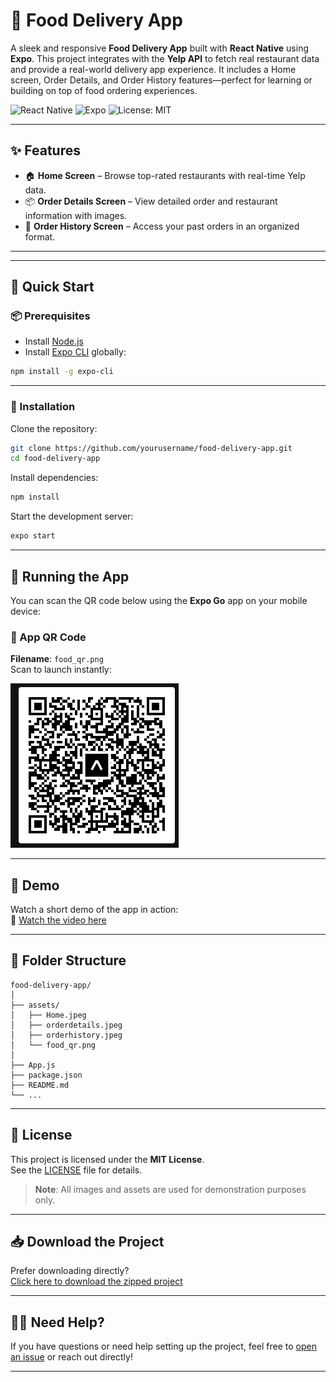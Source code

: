 # 🍔 Food Delivery App

A sleek and responsive **Food Delivery App** built with **React Native** using **Expo**. This project integrates with the **Yelp API** to fetch real restaurant data and provide a real-world delivery app experience. It includes a Home screen, Order Details, and Order History features—perfect for learning or building on top of food ordering experiences.

![React Native](https://img.shields.io/badge/React_Native-v0.73.0-blue.svg?style=flat&logo=react)
![Expo](https://img.shields.io/badge/Expo-49.0.0-black.svg?style=flat&logo=expo)
![License: MIT](https://img.shields.io/badge/License-MIT-yellow.svg)

---

## ✨ Features

- 🏠 **Home Screen** – Browse top-rated restaurants with real-time Yelp data.
- 📦 **Order Details Screen** – View detailed order and restaurant information with images.
- 📜 **Order History Screen** – Access your past orders in an organized format.

---


---

## 🚀 Quick Start

### 📦 Prerequisites

- Install [Node.js](https://nodejs.org/)
- Install [Expo CLI](https://docs.expo.dev/workflow/expo-cli/) globally:

```bash
npm install -g expo-cli
```

---

### 📂 Installation

Clone the repository:

```bash
git clone https://github.com/yourusername/food-delivery-app.git
cd food-delivery-app
```

Install dependencies:

```bash
npm install
```

Start the development server:

```bash
expo start
```

---

## 📱 Running the App

You can scan the QR code below using the **Expo Go** app on your mobile device:

### 🔳 App QR Code  
**Filename**: `food_qr.png`  
Scan to launch instantly:

![QR Code - food_qr.png](./food_qr.png)

---

## 🎥 Demo

Watch a short demo of the app in action:  
🔗 [Watch the video here](https://youtube.com/shorts/NaYZv2jqhmA?si=m3Htmy-B79BtgG2c)

---

## 📁 Folder Structure

```
food-delivery-app/
│
├── assets/
│   ├── Home.jpeg
│   ├── orderdetails.jpeg
│   ├── orderhistory.jpeg
│   └── food_qr.png
│
├── App.js
├── package.json
├── README.md
└── ...
```

---

## 📄 License

This project is licensed under the **MIT License**.  
See the [LICENSE](./LICENSE) file for details.

> **Note**: All images and assets are used for demonstration purposes only.

---

## 📥 Download the Project

Prefer downloading directly?  
[Click here to download the zipped project](https://Tanveer-hub570/My-Portfolio/A2-API-Integration/food-delivery-app/archive/refs/heads/main.zip)

---

## 🙋‍♂️ Need Help?

If you have questions or need help setting up the project, feel free to [open an issue](https://github.com/Tanveer-hub570/My-Portfolio/tree/main/A2%20API%20Integration/Food-Delivery/issues) or reach out directly!

---
